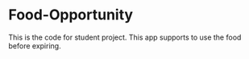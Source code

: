 # Food-Opportunity
This is the code for student project. This app supports to use the food before expiring.

